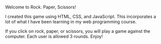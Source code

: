 Welcome to Rock. Paper, Scissors! 

I created this game using HTML, CSS, and JavaScript. This incorporates a lot of what I have been learning in my web programming course. 

If you click on rock, paper, or scissors, you will play a game against the computer. Each user is allowed 3 rounds. Enjoy! 